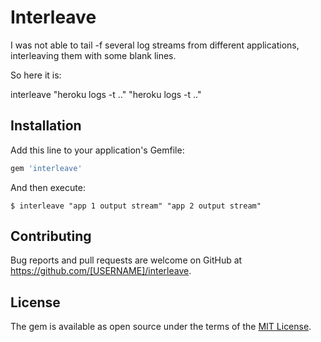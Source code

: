 # Interleave

I was not able to tail -f several log streams from different applications, interleaving them with some blank lines.

So here it is:

interleave "heroku logs -t .." "heroku logs -t .."

## Installation

Add this line to your application's Gemfile:

```ruby
gem 'interleave'
```

And then execute:

    $ interleave "app 1 output stream" "app 2 output stream"

## Contributing

Bug reports and pull requests are welcome on GitHub at https://github.com/[USERNAME]/interleave.


## License

The gem is available as open source under the terms of the [MIT License](http://opensource.org/licenses/MIT).

